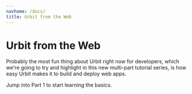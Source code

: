 ```yaml
---
navhome: /docs/
title: Urbit from the Web
---
```


# Urbit from the Web

Probably the most fun thing about Urbit right now for developers, which we're going to try and highlight in this new multi-part tutorial series, is how easy Urbit makes it to build and deploy web apps.

Jump into Part 1 to start learning the basics.

<list>
</list>
